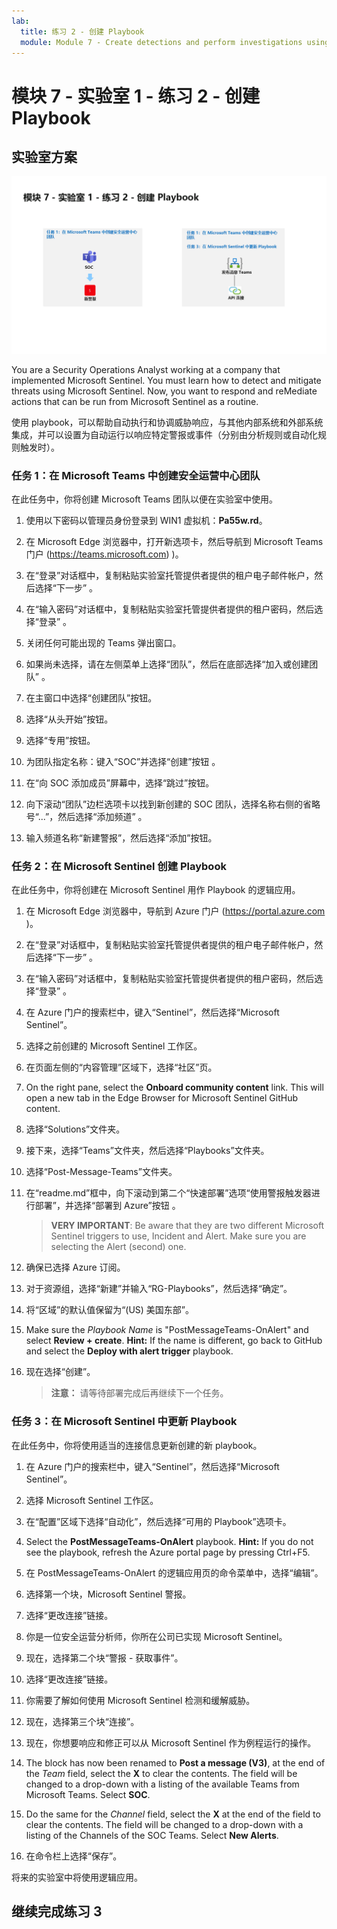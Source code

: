 ```yaml
---
lab:
  title: 练习 2 - 创建 Playbook
  module: Module 7 - Create detections and perform investigations using Microsoft Sentinel
---
```


# <a name="module-7---lab-1---exercise-2---create-a-playbook"></a>模块 7 - 实验室 1 - 练习 2 - 创建 Playbook

## <a name="lab-scenario"></a>实验室方案

![实验室概述。](../Media/SC-200-Lab_Diagrams_Mod7_L1_Ex2.png)

You are a Security Operations Analyst working at a company that implemented Microsoft Sentinel. You must learn how to detect and mitigate threats using Microsoft Sentinel. Now, you want to respond and reMediate actions that can be run from Microsoft Sentinel as a routine.

使用 playbook，可以帮助自动执行和协调威胁响应，与其他内部系统和外部系统集成，并可以设置为自动运行以响应特定警报或事件（分别由分析规则或自动化规则触发时）。 


### <a name="task-1-create-a-security-operations-center-team-in-microsoft-teams"></a>任务 1：在 Microsoft Teams 中创建安全运营中心团队

在此任务中，你将创建 Microsoft Teams 团队以便在实验室中使用。

1. 使用以下密码以管理员身份登录到 WIN1 虚拟机：**Pa55w.rd**。  

1. 在 Microsoft Edge 浏览器中，打开新选项卡，然后导航到 Microsoft Teams 门户 (https://teams.microsoft.com) )。

1. 在“登录”对话框中，复制粘贴实验室托管提供者提供的租户电子邮件帐户，然后选择“下一步”  。

1. 在“输入密码”对话框中，复制粘贴实验室托管提供者提供的租户密码，然后选择“登录”  。

1. 关闭任何可能出现的 Teams 弹出窗口。

1. 如果尚未选择，请在左侧菜单上选择“团队”，然后在底部选择“加入或创建团队” 。

1. 在主窗口中选择“创建团队”按钮。

1. 选择“从头开始”按钮。

1. 选择“专用”按钮。

1. 为团队指定名称：键入“SOC”并选择“创建”按钮 。

1. 在“向 SOC 添加成员”屏幕中，选择“跳过”按钮。 

1. 向下滚动“团队”边栏选项卡以找到新创建的 SOC 团队，选择名称右侧的省略号“...”，然后选择“添加频道” 。

1. 输入频道名称“新建警报”，然后选择“添加”按钮。


### <a name="task-2-create-a-playbook-in-microsoft-sentinel"></a>任务 2：在 Microsoft Sentinel 创建 Playbook

在此任务中，你将创建在 Microsoft Sentinel 用作 Playbook 的逻辑应用。

1. 在 Microsoft Edge 浏览器中，导航到 Azure 门户 (https://portal.azure.com )。

1. 在“登录”对话框中，复制粘贴实验室托管提供者提供的租户电子邮件帐户，然后选择“下一步”  。

1. 在“输入密码”对话框中，复制粘贴实验室托管提供者提供的租户密码，然后选择“登录”  。

1. 在 Azure 门户的搜索栏中，键入“Sentinel”，然后选择“Microsoft Sentinel”。

1. 选择之前创建的 Microsoft Sentinel 工作区。

1. 在页面左侧的“内容管理”区域下，选择“社区”页。

1. On the right pane, select the <bpt id="p1">**</bpt>Onboard community content<ept id="p1">**</ept> link. This will open a new tab in the Edge Browser for Microsoft Sentinel GitHub content.

1. 选择“Solutions”文件夹。

1. 接下来，选择“Teams”文件夹，然后选择“Playbooks”文件夹。

1. 选择“Post-Message-Teams”文件夹。

1. 在“readme.md”框中，向下滚动到第二个“快速部署”选项“使用警报触发器进行部署”，并选择“部署到 Azure”按钮 。  

    ><bpt id="p1">**</bpt>VERY IMPORTANT<ept id="p1">**</ept>: Be aware that they are two different Microsoft Sentinel triggers to use, Incident and Alert. Make sure you are selecting the Alert (second) one.

1. 确保已选择 Azure 订阅。

1. 对于资源组，选择“新建”并输入“RG-Playbooks”，然后选择“确定”。

1. 将“区域”的默认值保留为“(US) 美国东部”。

1. Make sure the <bpt id="p1">*</bpt>Playbook Name<ept id="p1">*</ept> is "PostMessageTeams-OnAlert" and select <bpt id="p2">**</bpt>Review + create<ept id="p2">**</ept>. <bpt id="p1">**</bpt>Hint:<ept id="p1">**</ept> If the name is different, go back to GitHub and select the <bpt id="p2">**</bpt>Deploy with alert trigger<ept id="p2">**</ept> playbook.

1. 现在选择“创建”。 

    >**注意：** 请等待部署完成后再继续下一个任务。


### <a name="task-3-update-a-playbook-in-microsoft-sentinel"></a>任务 3：在 Microsoft Sentinel 中更新 Playbook

在此任务中，你将使用适当的连接信息更新创建的新 playbook。

1. 在 Azure 门户的搜索栏中，键入“Sentinel”，然后选择“Microsoft Sentinel”。

1. 选择 Microsoft Sentinel 工作区。

1. 在“配置”区域下选择“自动化”，然后选择“可用的 Playbook”选项卡。

1. Select the <bpt id="p1">**</bpt>PostMessageTeams-OnAlert<ept id="p1">**</ept> playbook. <bpt id="p1">**</bpt>Hint:<ept id="p1">**</ept> If you do not see the playbook, refresh the Azure portal page by pressing Ctrl+F5.

1. 在 PostMessageTeams-OnAlert 的逻辑应用页的命令菜单中，选择“编辑”。

1. 选择第一个块，Microsoft Sentinel 警报。

1. 选择“更改连接”链接。

1. 你是一位安全运营分析师，你所在公司已实现 Microsoft Sentinel。

1. 现在，选择第二个块“警报 - 获取事件”。

1. 选择“更改连接”链接。

1. 你需要了解如何使用 Microsoft Sentinel 检测和缓解威胁。

1. 现在，选择第三个块“连接”。

1. 现在，你想要响应和修正可以从 Microsoft Sentinel 作为例程运行的操作。

1. The block has now been renamed to <bpt id="p1">**</bpt>Post a message (V3)<ept id="p1">**</ept>, at the end of the <bpt id="p2">*</bpt>Team<ept id="p2">*</ept> field, select the <bpt id="p3">**</bpt>X<ept id="p3">**</ept> to clear the contents. The field will be changed to a drop-down with a listing of the available Teams from Microsoft Teams. Select <bpt id="p1">**</bpt>SOC<ept id="p1">**</ept>.

1. Do the same for the <bpt id="p1">*</bpt>Channel<ept id="p1">*</ept> field, select the <bpt id="p2">**</bpt>X<ept id="p2">**</ept> at the end of the field to clear the contents. The field will be changed to a drop-down with a listing of the Channels of the SOC Teams. Select <bpt id="p1">**</bpt>New Alerts<ept id="p1">**</ept>.

1. 在命令栏上选择“保存”。

将来的实验室中将使用逻辑应用。

## <a name="proceed-to-exercise-3"></a>继续完成练习 3
